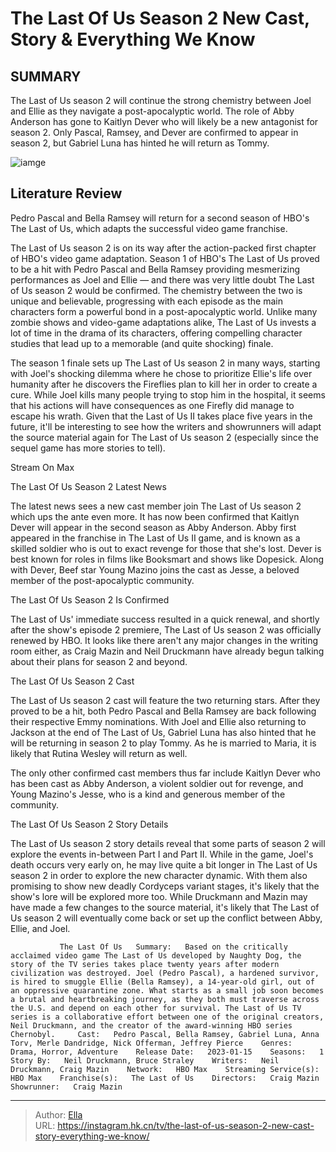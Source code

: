 # The Last Of Us Season 2 New Cast, Story &amp; Everything We Know


## SUMMARY 



  The Last of Us season 2 will continue the strong chemistry between Joel and Ellie as they navigate a post-apocalyptic world.   The role of Abby Anderson has gone to Kaitlyn Dever who will likely be a new antagonist for season 2.   Only Pascal, Ramsey, and Dever are confirmed to appear in season 2, but Gabriel Luna has hinted he will return as Tommy.  

![iamge](https://static1.srcdn.com/wordpress/wp-content/uploads/2023/03/the-last-of-us-episode-9.jpg)

## Literature Review
Pedro Pascal and Bella Ramsey will return for a second season of HBO&#39;s The Last of Us, which adapts the successful video game franchise.




The Last of Us season 2 is on its way after the action-packed first chapter of HBO&#39;s video game adaptation. Season 1 of HBO&#39;s The Last of Us proved to be a hit with Pedro Pascal and Bella Ramsey providing mesmerizing performances as Joel and Ellie — and there was very little doubt The Last of Us season 2 would be confirmed. The chemistry between the two is unique and believable, progressing with each episode as the main characters form a powerful bond in a post-apocalyptic world. Unlike many zombie shows and video-game adaptations alike, The Last of Us invests a lot of time in the drama of its characters, offering compelling character studies that lead up to a memorable (and quite shocking) finale.




The season 1 finale sets up The Last of Us season 2 in many ways, starting with Joel&#39;s shocking dilemma where he chose to prioritize Ellie&#39;s life over humanity after he discovers the Fireflies plan to kill her in order to create a cure. While Joel kills many people trying to stop him in the hospital, it seems that his actions will have consequences as one Firefly did manage to escape his wrath. Given that the Last of Us II takes place five years in the future, it&#39;ll be interesting to see how the writers and showrunners will adapt the source material again for The Last of Us season 2 (especially since the sequel game has more stories to tell).

Stream On Max


 The Last Of Us Season 2 Latest News 
          

The latest news sees a new cast member join The Last of Us season 2 which ups the ante even more. It has now been confirmed that Kaitlyn Dever will appear in the second season as Abby Anderson. Abby first appeared in the franchise in The Last of Us II game, and is known as a skilled soldier who is out to exact revenge for those that she&#39;s lost. Dever is best known for roles in films like Booksmart and shows like Dopesick. Along with Dever, Beef star Young Mazino joins the cast as Jesse, a beloved member of the post-apocalyptic community. 






 The Last Of Us Season 2 Is Confirmed 
          

The Last of Us&#39; immediate success resulted in a quick renewal, and shortly after the show&#39;s episode 2 premiere, The Last of Us season 2 was officially renewed by HBO. It looks like there aren&#39;t any major changes in the writing room either, as Craig Mazin and Neil Druckmann have already begun talking about their plans for season 2 and beyond.



 The Last Of Us Season 2 Cast 
          

The Last of Us season 2 cast will feature the two returning stars. After they proved to be a hit, both Pedro Pascal and Bella Ramsey are back following their respective Emmy nominations. With Joel and Ellie also returning to Jackson at the end of The Last of Us, Gabriel Luna has also hinted that he will be returning in season 2 to play Tommy. As he is married to Maria, it is likely that Rutina Wesley will return as well.




The only other confirmed cast members thus far include Kaitlyn Dever who has been cast as Abby Anderson, a violent soldier out for revenge, and Young Mazino&#39;s Jesse, who is a kind and generous member of the community. 



 The Last Of Us Season 2 Story Details 
          

The Last of Us season 2 story details reveal that some parts of season 2 will explore the events in-between Part I and Part II. While in the game, Joel&#39;s death occurs very early on, he may live quite a bit longer in The Last of Us season 2 in order to explore the new character dynamic. With them also promising to show new deadly Cordyceps variant stages, it&#39;s likely that the show&#39;s lore will be explored more too. While Druckmann and Mazin may have made a few changes to the source material, it&#39;s likely that The Last of Us season 2 will eventually come back or set up the conflict between Abby, Ellie, and Joel.




               The Last Of Us   Summary:   Based on the critically acclaimed video game The Last of Us developed by Naughty Dog, the story of the TV series takes place twenty years after modern civilization was destroyed. Joel (Pedro Pascal), a hardened survivor, is hired to smuggle Ellie (Bella Ramsey), a 14-year-old girl, out of an oppressive quarantine zone. What starts as a small job soon becomes a brutal and heartbreaking journey, as they both must traverse across the U.S. and depend on each other for survival. The Last of Us TV series is a collaborative effort between one of the original creators, Neil Druckmann, and the creator of the award-winning HBO series Chernobyl.     Cast:   Pedro Pascal, Bella Ramsey, Gabriel Luna, Anna Torv, Merle Dandridge, Nick Offerman, Jeffrey Pierce    Genres:   Drama, Horror, Adventure    Release Date:   2023-01-15    Seasons:   1    Story By:   Neil Druckmann, Bruce Straley    Writers:   Neil Druckmann, Craig Mazin    Network:   HBO Max    Streaming Service(s):   HBO Max    Franchise(s):   The Last of Us    Directors:   Craig Mazin    Showrunner:   Craig Mazin      

---

> Author: [Ella](https://instagram.hk.cn/)  
> URL: https://instagram.hk.cn/tv/the-last-of-us-season-2-new-cast-story-everything-we-know/  

